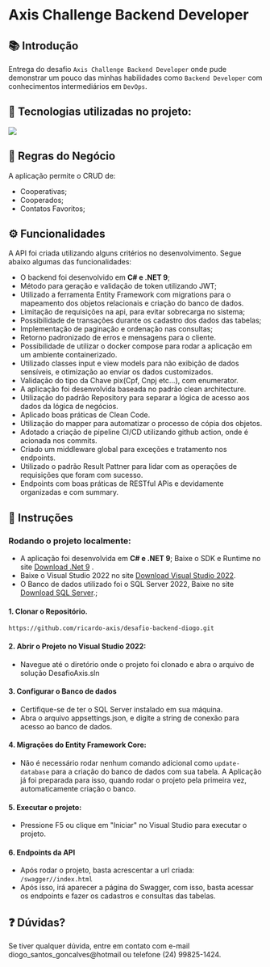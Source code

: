 # Axis Challenge Backend Developer

## 📚 Introdução

Entrega do desafio `Axis Challenge Backend Developer` onde pude demonstrar um pouco das minhas habilidades como `Backend Developer` com conhecimentos intermediários em `DevOps`.

## 🚀 Tecnologias utilizadas no projeto:
<p align="left"><a href="https://skillicons.dev"> <img src="https://skillicons.dev/icons?i=git,github,docker,dotnet,githubactions" /> 
  </a>
</p>

## 🎯 Regras do Negócio

A aplicação permite o CRUD de:

- Cooperativas;
- Cooperados;
- Contatos Favoritos;

## ⚙️ Funcionalidades

A API foi criada utilizando alguns critérios no desenvolvimento. Segue abaixo algumas das funcionalidades:

- O backend foi desenvolvido em **C# e .NET 9**;
- Método para geração e validação de token utilizando JWT;
- Utilizado a ferramenta Entity Framework com migrations para o mapeamento dos objetos relacionais e criação do banco de dados.
- Limitação de requisições na api, para evitar sobrecarga no sistema;
- Possibilidade de transações durante os cadastro dos dados das tabelas;
- Implementação de paginação e ordenação nas consultas;
- Retorno padronizado de erros e mensagens para o cliente.
- Possibilidade de utilizar o docker compose para rodar a aplicação em um ambiente containerizado.
- Utilizado classes input e view models para não exibição de dados sensíveis, e otimização ao enviar os dados customizados.
- Validação do tipo da Chave pix(Cpf, Cnpj etc...), com enumerator.
- A aplicação foi desenvolvida baseada no padrão clean architecture.
- Utilização do padrão Repository para separar a lógica de acesso aos dados da lógica de negócios.
- Aplicado boas práticas de Clean Code.
- Utilização do mapper para automatizar o processo de cópia dos objetos.
- Adotado a criação de pipeline CI/CD utilizando github action, onde é acionada nos commits.
- Criado um middleware global para exceções e tratamento nos endpoints.
- Utilizado o padrão Result Pattner para lidar com as operações de requisições que foram com sucesso.
- Endpoints com boas práticas de RESTful APis e devidamente organizadas e com summary.

## 📌 Instruções

### Rodando o projeto localmente:

- A aplicação foi desenvolvida em **C# e .NET 9**; Baixe o SDK e Runtime no site <a href="https://dotnet.microsoft.com/pt-br/download/dotnet/9.0" rel="nofollow">Download .Net 9</a>
   .
- Baixe o Visual Studio 2022 no site <a href="https://visualstudio.microsoft.com/" rel="nofollow">Download Visual Studio 2022</a>.
- O Banco de dados utilizado foi o SQL Server 2022, Baixe no site <a href="https://www.microsoft.com/pt-br/sql-server/sql-server-downloads" rel="nofollow">Download SQL Server</a>.;

#### 1. Clonar o Repositório.

<pre class="notranslate"><code>https://github.com/ricardo-axis/desafio-backend-diogo.git
</code></pre>

#### 2. Abrir o Projeto no Visual Studio 2022:

<ul dir="auto">
<li>Navegue até o diretório onde o projeto foi clonado e abra o arquivo de solução DesafioAxis.sln</li>
</ul>

#### 3. Configurar o Banco de dados

<ul dir="auto">
<li>Certifique-se de ter o SQL Server instalado em sua máquina.</li>
<li>Abra o arquivo appsettings.json, e digite a string de conexão para acesso ao banco de dados.</li>
</ul>

#### 4. Migrações do Entity Framework Core:

<ul dir="auto">
<li>Não é necessário rodar nenhum comando adicional como <code>update-database</code> para a criação do banco de dados com sua tabela. A Aplicação já foi preparada para isso, quando rodar o projeto pela primeira vez, automaticamente criação o banco.</li>
</ul>

#### 5. Executar o projeto:

<ul dir="auto">
<li>Pressione F5 ou clique em "Iniciar" no Visual Studio para executar o projeto.</li>
</ul>

#### 6. Endpoints da API

<ul dir="auto">
<li>Após rodar o projeto, basta acrescentar a url criada: <code>/swagger//index.html</code></li>
<li>Após isso, irá aparecer a página do Swagger, com isso, basta acessar os endpoints e fazer os cadastros e consultas das tabelas.</li>
</ul>

## ❓ Dúvidas?

Se tiver qualquer dúvida, entre em contato com e-mail diogo_santos_goncalves@hotmail ou telefone (24) 99825-1424.
